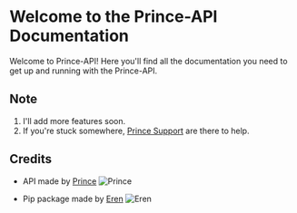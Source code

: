 # Welcome to the Prince-API Documentation
Welcome to Prince-API! Here you'll find all the documentation you need to get up and running with the Prince-API. 

## Note
1. I'll add more features soon.
2. If you're stuck somewhere, [Prince Support](https://t.me/PrincexSupport) are there to help.

## Credits
- API made by [Prince](https://t.me/NotReallyPrince)
![Prince](https://api.status.gg/telegram/2030709195?width=300&theme%5Bbackground%5D%5Bprimary%5D=291e32&theme%5Bbackground%5D%5Bsecondary%5D=18131c&theme%5Btext%5D%5Bprimary%5D=e7e0ed&theme%5Btext%5D%5Bsecondary%5D=b9a4ca&theme%5Bseparator%5D=5f427b99&theme%5Blogo%5D=8a6ba7&border%5Bcolor%5D=5f427b&border%5Bradius%5D=25&border%5Bwidth%5D=2&hide%5Blogo%5D=true)


- Pip package made by [Eren](https://t.me/WH0907)
![Eren](https://api.status.gg/telegram/1413518510?width=300&theme%5Bbackground%5D%5Bprimary%5D=291e32&theme%5Bbackground%5D%5Bsecondary%5D=18131c&theme%5Btext%5D%5Bprimary%5D=e7e0ed&theme%5Btext%5D%5Bsecondary%5D=b9a4ca&theme%5Bseparator%5D=5f427b99&theme%5Blogo%5D=8a6ba7&border%5Bcolor%5D=5f427b&border%5Bradius%5D=25&border%5Bwidth%5D=2)
